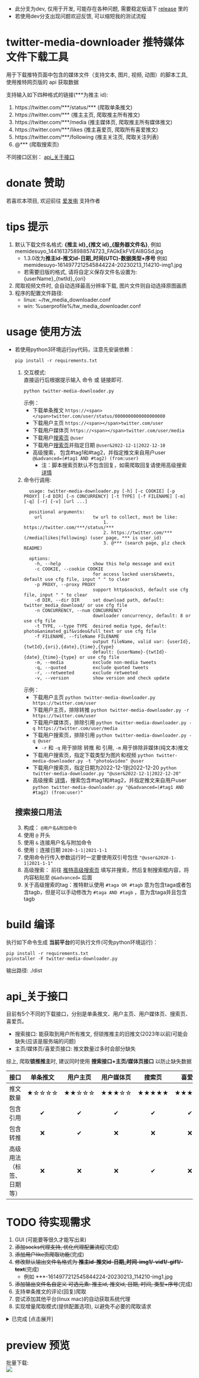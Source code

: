* 此分支为dev, 仅用于开发, 可能存在各种问题, 需要稳定版请下 [release](https://github.com/mengzonefire/twitter-media-downloader/releases) 里的
* 若使用dev分支出现问题欢迎反馈, 可以缩短我的测试流程

# twitter-media-downloader 推特媒体文件下载工具

用于下载推特页面中包含的媒体文件（支持文本, 图片, 视频, 动图）的脚本工具, 使用推特网页版的 api 获取数据

支持输入如下四种格式的链接(\*\*\*为推主 id):

1. https://<span></span>twitter.com/\*\*\*/status/\*\*\* (爬取单条推文)
2. https://<span></span>twitter.com/\*\*\* (推主主页, 爬取推主所有推文)
3. https://<span></span>twitter.com/\*\*\*/media (推主媒体页, 爬取推主所有媒体推文)
4. https://<span></span>twitter.com/\*\*\*/likes (推主喜爱页, 爬取所有喜爱推文)
5. https://<span></span>twitter.com/\*\*\*/following (推主关注页, 爬取关注列表)
6. @\*\*\* (爬取搜索页)

不同接口区别： [api_关于接口](#api_关于接口)

# donate 赞助

若喜欢本项目, 欢迎前往 [爱发电](https://afdian.net/@mengzonefire) 支持作者

# tips 提示

1. 默认下载文件名格式: **{推主 id}\_{推文 id}\_{服务器文件名}**, 例如 memidesuyo_1441613758988574723_FAGkEkFVEAI8GSd.jpg
   * 1.3.0改为**推主id-推文id-日期_时间(UTC)-数据类型+序号** 例如 memidesuyo-1614977212545844224-20230213_114210-img1.jpg
   * 若需要旧版的格式, 请将自定义保存文件名设置为: {userName}\_{twtId}\_{ori}
2. 爬取视频文件时, 会自动选择最高分辨率下载, 图片文件则自动选择原图画质
3. 程序的配置文件路径:
    * linux: ~/tw_media_downloader.conf
    * win: %userprofile%/tw_media_downloader.conf

# usage 使用方法

* 若使用python3环境运行py代码，注意先安装依赖：

  ```
  pip install -r requirements.txt
  ```

  1. 交互模式:  
      直接运行后根据提示输入 命令 或 链接即可.
      ```
      python twitter-media-downloader.py
      ```
      示例：
       * 下载单条推文 ```https://<span></span>twitter.com/user/status/0000000000000000000```
       * 下载用户主页 ```https://<span></span>twitter.com/user```
       * 下载用户媒体页 ```https://<span></span>twitter.com/user/media```
       * 下载用户[搜索页](#搜索接口用法) ```@user```  
       * 下载用户[搜索页](#搜索接口用法)并指定日期 ```@user&2022-12-1|2022-12-10```  
       * 高级搜索， 包含#tag1和#tag2，并指定推文来自用户user ```@&advanced=(#tag1 AND #tag2) (from:user)```  
         * 注：脚本搜索页默认不包含回复，如需爬取回复请使用高级搜索 [详情](#搜索接口用法)
  2. 命令行调用:
      ```
        usage: twitter-media-downloader.py [-h] [-c COOKIE] [-p PROXY] [-d DIR] [-n CONCURRENCY] [-t TYPE] [-f FILENAME] [-m] [-q] [-r] [-v] [url ...]

        positional arguments:
          url                   tw url to collect, must be like:
                                    1. https://twitter.com/***/status/***
                                    2. https://twitter.com/***(/media|likes|following) (user page, *** is user_id)
                                    3. @*** (search page, plz check README)

        options:
          -h, --help            show this help message and exit
          -c COOKIE, --cookie COOKIE
                                for access locked users&tweets, default use cfg file, input " " to clear
          -p PROXY, --proxy PROXY
                                support http&socks5, default use cfg file, input " " to clear
          -d DIR, --dir DIR     set download path, default: twitter_media_download/ or use cfg file
          -n CONCURRENCY, --num CONCURRENCY
                                downloader concurrency, default: 8 or use cfg file
          -t TYPE, --type TYPE  desired media type, default: photo&animated_gif&video&full_text or use cfg file
          -f FILENAME, --fileName FILENAME
                                output fileName, valid var: {userId},{twtId},{ori},{date},{time},{type}
                                default: {userName}-{twtId}-{date}_{time}-{type} or use cfg file
          -m, --media           exclude non-media tweets
          -q, --quoted          exclude quoted tweets
          -r, --retweeted       exclude retweeted
          -v, --version         show version and check update
      ```
      示例：
       * 下载用户主页 `python twitter-media-downloader.py https://twitter.com/user`
       * 下载用户主页，排除转推 `python twitter-media-downloader.py -r https://twitter.com/user`
       * 下载用户媒体页，排除引用 `python twitter-media-downloader.py -q https://twitter.com/user/media`
       * 下载用户搜索页，排除引用 `python twitter-media-downloader.py -q @user`
         * `-r` 和 `-q` 用于排除 转推 和 引用, `-m` 用于排除非媒体(纯文本)推文
       * 下载用户搜索页，指定下载类型为图片和视频 `python twitter-media-downloader.py -t "photo&video" @user`
       * 下载用户搜索页，指定日期为2022-12-1到2022-12-20 `python twitter-media-downloader.py "@user&2022-12-1|2022-12-20"`
       * 高级搜索 [详情](#搜索接口用法)，搜索包含#tag1和#tag2，并指定推文来自用户user `python twitter-media-downloader.py "@&advanced=(#tag1 AND #tag2) (from:user)"`
   
   ## 搜索接口用法
   3. 构成： `@用户名&附加命令`
   4. 使用 `@` 开头
   5. 使用 `&` 连接用户名与附加命令
   6. 使用 `|` 连接日期 `2020-1-1|2021-1-1`
   7. 使用命令行传入参数运行时一定要使用双引号包住 `"@user&2020-1-1|2021-1-1"`
   8. 高级搜索： 前往 [推特高级搜索页](https://twitter.com/search-advanced?f=live) 填写并搜索，然后复制搜索框内容，将内容粘贴至 `@&advanced=` 后面
   9. 关于高级搜索的tag：推特默认使用 `#taga OR #tagb` 意为包含taga或者包含tagb，但是可以手动修改为 `#taga AND #tagb` ，意为含taga并且包含tagb

# build 编译
执行如下命令生成 **当前平台**的可执行文件(可免python环境运行)：
  ```
  pip install -r requirements.txt
  pyinstaller -F twitter-media-downloader.py
  ```
输出路径: ./dist

# api_关于接口
目前有5个不同的下载接口，分别是单条推文、用户主页、用户媒体页、搜索页、喜爱页。

* 搜索接口: 能获取到用户所有推文, 但锁推推主的旧推文(2023年以前)可能会缺失(应该是服务端的问题)
* 主页/媒体页/喜爱页接口: 推文数量过多时会部分缺失
  
综上, 爬取**锁推推主**时, 建议同时使用 **搜索接口+主页/媒体页接口** 以防止缺失数据

|             接口              | 单条推文 | 用户主页 | 用户媒体页 | 搜索页 | 喜爱页 |
| :---------------------------: | :------: | :------: | :--------: | :----: | :----: |
|           推文数量            |  ★☆☆☆☆   |  ★★☆☆☆   |   ★★★☆☆    | ★★★★★  | ★★★☆☆  |
|           包含引用            |    ✔     |    ✔     |     ✔      |   ✔    |   ✔    |
|           包含转推            |    ❌     |    ✔     |     ❌      |   ❌    |   ❌    |
| 高级用法<br/>（标签、日期等） |    ❌     |    ❌     |     ❌      |   ✔    |   ❌    |

# TODO 待实现需求

1. GUI (可能要等很久才能写出来)
2. ~~添加socks代理支持, 优化代理配置流程~~(完成)
3. ~~添加用户like页爬取功能~~(完成)
4. ~~修改默认输出文件名格式为 **推主id-推文id-日期_时间-img1/-vid1/-gif1/-text**~~(完成)
   * 例如 \*\*\*-1614977212545844224-20230213_114210-img1.jpg
5. ~~添加输出文件名自定义 可选元素: 推主id, 推文id, 日期, 时间, 类型+序号~~(完成)
6. 支持单条推文的评论(回复)爬取
7. 尝试添加其他平台(linux mac)的自动获取系统代理
8. 实现增量爬取模式(提供配置选项), 以避免不必要的爬取请求

<details>
<summary>已完成 [点击展开]</summary>
<ol><li>支持 cmd 传参调用</li><li>支持爬取视频/动图文件</li><li>支持批量爬取推主所有媒体</li><li>下载进度显示</li><li>分模块重构代码方便后续开发</li><li>支持手动设置 UA 和代理</li><li>支持设置 cookie 用于爬取锁推</li><li>完善程序错误 log 导出 (完成, 现会在崩溃后写入完整 log 到文件)</li><li>批量爬取时输出进度记录, 并在程序异常退出重启后导入进度继续下载 (废弃)</li><li>在文件名前添加推文 id, 方便定位推文</li><li>支持自定义下载路径</li><li>提供推文 id 转推文 url 功能</li><li>退出时保存 UA/代理/cookie 到配置文件, 下次运行程序自动读取设置</li><li>在直接运行程序的交互模式下加入 cookie,下载路径,代理的设置命令</li><li>添加自动更新功能&amp;CI 自动编译</li><li>废弃推文 id 转 url 功能, 并将下载文件的格式设置为: {推主 id}_{推文 id}_{服务器文件名} (方便定位推文 url)</li><li>添加自定义关键字/正则表达式, 提取推文中的 url 链接 (废弃, 由 TODO#22 替代)</li><li>添加媒体文件的筛选提取功能(例如 仅图片, 仅视频)</li><li>添加推主转载推文的媒体提取功能 (废弃, 转载推文没有独立的获取接口)</li><li>优化启动逻辑, 启动时网络检查失败不再强制跳出程序</li><li>下载文件时跳过目标路径下已存在的文件, 避免重复下载</li><li>添加爬取推文文本内容的功能(可选参数)</li><li>使用多线程并发下载多个文件, 提高下载速度(可选线程并发数)</li><li>已知 UserMedia api 会把已删除的推文一起返回, 占用 count, 导致爬取内容不完整, 尝试修复</li><li>支持输入空配置项(例如cookie设置), 用于重置对应配置 (完成, cookie, proxy, ua均已支持)</li><li>配置cookie时添加完整的cookie校验, 防止输错cookie导致接口返回403 (已修复, 其实是正则写错导致cookie解析错误)</li><li>userMedia接口老是缺数据, 将批量爬取的逻辑改为从userMedia提取tw_id, 然后丢到singlePageTask去执行 (已修复, 实际问题为部分用户/推文有年龄限制, 需要设置cookie才能正常访问, 1.2.3版本已加入提示)</li><li>直接运行模式下, 完善操作提示, 照顾小白</li></ol>
</details>

# preview 预览

批量下载:  
<img src="https://pic.rmb.bdstatic.com/bjh/e7bb8983c155712b6175e99f9f66ff35.png">
